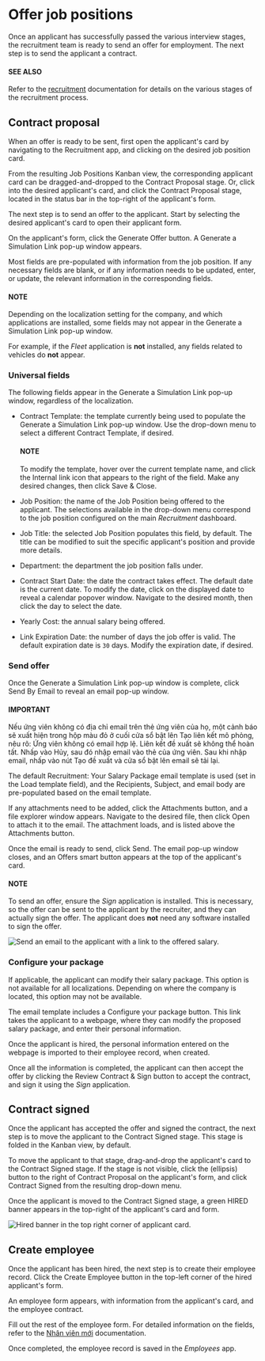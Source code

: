 # Offer job positions

Once an applicant has successfully passed the various interview stages, the recruitment team is
ready to send an offer for employment. The next step is to send the applicant a contract.

#### SEE ALSO
Refer to the [recruitment](../recruitment.md) documentation for details on the various stages
of the recruitment process.

## Contract proposal

When an offer is ready to be sent, first open the applicant's card by navigating to the
Recruitment app, and clicking on the desired job position card.

From the resulting Job Positions Kanban view, the corresponding applicant card can be
dragged-and-dropped to the Contract Proposal stage. Or, click into the desired
applicant's card, and click the Contract Proposal stage, located in the status bar in
the top-right of the applicant's form.

The next step is to send an offer to the applicant. Start by selecting the desired applicant's card
to open their applicant form.

On the applicant's form, click the Generate Offer button. A Generate a
Simulation Link pop-up window appears.

Most fields are pre-populated with information from the job position. If any necessary fields are
blank, or if any information needs to be updated, enter, or update, the relevant information in the
corresponding fields.

#### NOTE
Depending on the localization setting for the company, and which applications are installed, some
fields may not appear in the Generate a Simulation Link pop-up window.

For example, if the *Fleet* application is **not** installed, any fields related to vehicles do
**not** appear.

### Universal fields

The following fields appear in the Generate a Simulation Link pop-up window, regardless
of the localization.

- Contract Template: the template currently being used to populate the
  Generate a Simulation Link pop-up window. Use the drop-down menu to select a different
  Contract Template, if desired.

  #### NOTE
  To modify the template, hover over the current template name, and click the <i class="oi oi-launch"></i>
  Internal link icon that appears to the right of the field. Make any desired
  changes, then click Save & Close.
- Job Position: the name of the Job Position being offered to the applicant.
  The selections available in the drop-down menu correspond to the job position configured on the
  main *Recruitment* dashboard.
- Job Title: the selected Job Position populates this field, by default.
  The title can be modified to suit the specific applicant's position and provide more details.
- Department: the department the job position falls under.
- Contract Start Date: the date the contract takes effect. The default date is the
  current date. To modify the date, click on the displayed date to reveal a calendar popover window.
  Navigate to the desired month, then click the day to select the date.
- Yearly Cost: the annual salary being offered.
- Link Expiration Date: the number of days the job offer is valid. The default
  expiration date is `30` days. Modify the expiration date, if desired.

### Send offer

Once the Generate a Simulation Link pop-up window is complete, click Send By
Email to reveal an email pop-up window.

#### IMPORTANT
Nếu ứng viên không có địa chỉ email trên thẻ ứng viên của họ, một cảnh báo sẽ xuất hiện trong hộp màu đỏ ở cuối cửa sổ bật lên Tạo liên kết mô phỏng, nêu rõ: Ứng viên không có email hợp lệ. Liên kết đề xuất sẽ không thể hoàn tất. Nhấp vào Hủy, sau đó nhập email vào thẻ của ứng viên. Sau khi nhập email, nhấp vào nút Tạo đề xuất và cửa sổ bật lên email sẽ tải lại.

The default Recruitment: Your Salary Package email template is used (set in the
Load template field), and the Recipients, Subject, and email
body are pre-populated based on the email template.

If any attachments need to be added, click the <i class="fa fa-paperclip"></i> Attachments button,
and a file explorer window appears. Navigate to the desired file, then click Open to
attach it to the email. The attachment loads, and is listed above the <i class="fa fa-paperclip"></i>
Attachments button.

Once the email is ready to send, click Send. The email pop-up window closes, and an
Offers smart button appears at the top of the applicant's card.

#### NOTE
To send an offer, ensure the *Sign* application is installed. This is necessary, so the offer can
be sent to the applicant by the recruiter, and they can actually sign the offer. The applicant
does **not** need any software installed to sign the offer.

![Send an email to the applicant with a link to the offered salary.](applications/hr/recruitment/offer_job_positions/send-offer.png)

### Configure your package

If applicable, the applicant can modify their salary package. This option is not available for all
localizations. Depending on where the company is located, this option may not be available.

The email template includes a Configure your package button. This link takes the
applicant to a webpage, where they can modify the proposed salary package, and enter their personal
information.

Once the applicant is hired, the personal information entered on the webpage is imported to their
employee record, when created.

Once all the information is completed, the applicant can then accept the offer by clicking the
Review Contract & Sign button to accept the contract, and sign it using the *Sign*
application.

<a id="recruitment-offer-job-positions-contract-signed"></a>

## Contract signed

Once the applicant has accepted the offer and signed the contract, the next step is to move the
applicant to the Contract Signed stage. This stage is folded in the Kanban view, by
default.

To move the applicant to that stage, drag-and-drop the applicant's card to the Contract
Signed stage. If the stage is not visible, click the <i class="fa fa-ellipsis-h"></i> (ellipsis)
button to the right of Contract Proposal on the applicant's form, and click
Contract Signed from the resulting drop-down menu.

Once the applicant is moved to the Contract Signed stage, a green HIRED
banner appears in the top-right of the applicant's card and form.

![Hired banner in the top right corner of applicant card.](applications/hr/recruitment/offer_job_positions/hired.png)

<a id="recruitment-new-employee"></a>

## Create employee

Once the applicant has been hired, the next step is to create their employee record. Click the
Create Employee button in the top-left corner of the hired applicant's form.

An employee form appears, with information from the applicant's card, and the employee contract.

Fill out the rest of the employee form. For detailed information on the fields, refer to the
[Nhân viên mới](../employees/new_employee.md) documentation.

Once completed, the employee record is saved in the *Employees* app.
